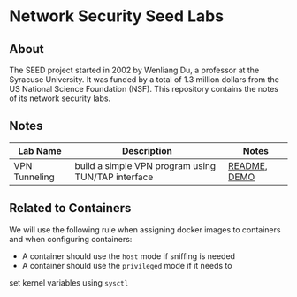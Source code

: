 # Network Security Seed Labs

## About

The SEED project started in 2002 by Wenliang Du, a professor at the Syracuse University. It was funded by a total of 1.3 million dollars from the US National Science Foundation (NSF). This repository contains the notes of its network security labs.

## Notes

| Lab Name | Description |  Notes |
| ---      | --- | ---   |
| VPN Tunneling | build a simple VPN program using TUN/TAP interface | [README](./labs/VPN_Tunnel/README.md), [DEMO](https://github.com/timyiu478/network-security-seed-labs/blob/main/labs/VPN_Tunnel/README.md#demo)|


## Related to Containers

We will use the following rule when assigning docker images to containers and 
when configuring containers:

- A container should use the ```host``` mode if sniffing is needed
- A container should use the ```privileged``` mode if it needs to 

set kernel variables using ```sysctl```
